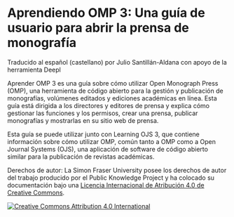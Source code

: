 
# Aprendiendo OMP 3: Una guía de usuario para abrir la prensa de monografía

Traducido al español (castellano) por Julio Santillán-Aldana con apoyo de la herramienta Deepl

Aprender OMP 3 es una guía sobre cómo utilizar Open Monograph Press (OMP), una herramienta de código abierto para la gestión y publicación de monografías, volúmenes editados y ediciones académicas en línea. Esta guía está dirigida a los directores y editores de prensa y explica cómo gestionar las funciones y los permisos, crear una prensa, publicar monografías y mostrarlas en su sitio web de prensa.

Esta guía se puede utilizar junto con Learning OJS 3, que contiene información sobre cómo utilizar OMP, común tanto a OMP como a Open Journal Systems (OJS), una aplicación de software de código abierto similar para la publicación de revistas académicas.

Derechos de autor: La Simon Fraser University posee los derechos de autor del trabajo producido por el Public Knowledge Project y ha colocado su documentación bajo una [Licencia Internacional de Atribución 4.0 de Creative Commons](https://creativecommons.org/licenses/by/4.0/).

[![](https://licensebuttons.net/l/by/4.0/88x31.png "Creative Commons Attribution 4.0 International")](https://creativecommons.org/licenses/by/4.0/)
